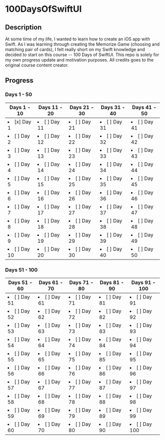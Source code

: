# 100DaysOfSwiftUI

## Description
At some time of my life, I wanted to learn how to create an iOS app with Swift.
As I was learning through creating the Memorize Game (choosing and matching pair of cards), I felt really short on my Swift knowledge and decided to start on this course -- 100 Days of SwiftUI.
This repo is solely for my own progress update and motivation purposes.
All credits goes to the original course content creator.

## Progress
### Days 1 - 50
| Days 1 - 10 | Days 11 - 20 | Days 21 - 30 | Days 31 - 40 | Days 41 - 50 |
| ----------- | ------------ | ------------ | ------------ | ------------ |
| <li> [x] Day 1 </li> | <li> [ ] Day 11 </li> | <li> [ ] Day 21 </li> | <li> [ ] Day 31 </li> | <li> [ ] Day 41 </li> |
| <li> [ ] Day 2 </li> | <li> [ ] Day 12 </li> | <li> [ ] Day 22 </li> | <li> [ ] Day 32 </li> | <li> [ ] Day 42 </li> |
| <li> [ ] Day 3 </li> | <li> [ ] Day 13 </li> | <li> [ ] Day 23 </li> | <li> [ ] Day 33 </li> | <li> [ ] Day 43 </li> |
| <li> [ ] Day 4 </li> | <li> [ ] Day 14 </li> | <li> [ ] Day 24 </li> | <li> [ ] Day 34 </li> | <li> [ ] Day 44 </li> |
| <li> [ ] Day 5 </li> | <li> [ ] Day 15 </li> | <li> [ ] Day 25 </li> | <li> [ ] Day 35 </li> | <li> [ ] Day 45 </li> |
| <li> [ ] Day 6 </li> | <li> [ ] Day 16 </li> | <li> [ ] Day 26 </li> | <li> [ ] Day 36 </li> | <li> [ ] Day 46 </li> |
| <li> [ ] Day 7 </li> | <li> [ ] Day 17 </li> | <li> [ ] Day 27 </li> | <li> [ ] Day 37 </li> | <li> [ ] Day 47 </li> |
| <li> [ ] Day 8 </li> | <li> [ ] Day 18 </li> | <li> [ ] Day 28 </li> | <li> [ ] Day 38 </li> | <li> [ ] Day 48 </li> |
| <li> [ ] Day 9 </li> | <li> [ ] Day 19 </li> | <li> [ ] Day 29 </li> | <li> [ ] Day 39 </li> | <li> [ ] Day 49 </li> |
| <li> [ ] Day 10 </li> | <li> [ ] Day 20 </li> | <li> [ ] Day 30 </li> | <li> [ ] Day 40 </li> | <li> [ ] Day 50 </li> |
### Days 51 - 100
| Days 51 - 60 | Days 61 - 70 | Days 71 - 80 | Days 81 - 90 | Days 91 - 100 |
| ----------- | ------------ | ------------ | ------------ | ------------ |
| <li> [ ] Day 51 </li> | <li> [ ] Day 61 </li> | <li> [ ] Day 71 </li> | <li> [ ] Day 81 </li> | <li> [ ] Day 91 </li> |
| <li> [ ] Day 52 </li> | <li> [ ] Day 62 </li> | <li> [ ] Day 72 </li> | <li> [ ] Day 82 </li> | <li> [ ] Day 92 </li> |
| <li> [ ] Day 53 </li> | <li> [ ] Day 63 </li> | <li> [ ] Day 73 </li> | <li> [ ] Day 83 </li> | <li> [ ] Day 93 </li> |
| <li> [ ] Day 54 </li> | <li> [ ] Day 64 </li> | <li> [ ] Day 74 </li> | <li> [ ] Day 84 </li> | <li> [ ] Day 94 </li> |
| <li> [ ] Day 55 </li> | <li> [ ] Day 65 </li> | <li> [ ] Day 75 </li> | <li> [ ] Day 85 </li> | <li> [ ] Day 95 </li> |
| <li> [ ] Day 56 </li> | <li> [ ] Day 66 </li> | <li> [ ] Day 76 </li> | <li> [ ] Day 86 </li> | <li> [ ] Day 96 </li> |
| <li> [ ] Day 57 </li> | <li> [ ] Day 67 </li> | <li> [ ] Day 77 </li> | <li> [ ] Day 87 </li> | <li> [ ] Day 97 </li> |
| <li> [ ] Day 58 </li> | <li> [ ] Day 68 </li> | <li> [ ] Day 78 </li> | <li> [ ] Day 88 </li> | <li> [ ] Day 98 </li> |
| <li> [ ] Day 59 </li> | <li> [ ] Day 69 </li> | <li> [ ] Day 79 </li> | <li> [ ] Day 89 </li> | <li> [ ] Day 99 </li> |
| <li> [ ] Day 60 </li> | <li> [ ] Day 70 </li> | <li> [ ] Day 80 </li> | <li> [ ] Day 90 </li> | <li> [ ] Day 100 </li> |
